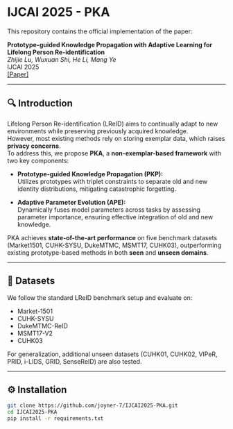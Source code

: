 # IJCAI 2025 - PKA

This repository contains the official implementation of the paper:

**Prototype-guided Knowledge Propagation with Adaptive Learning for Lifelong Person Re-identification**  
*Zhijie Lu, Wuxuan Shi, He Li, Mang Ye*  
IJCAI 2025  
[[Paper]](./ijcai2025-camera-ready.pdf)

---

## 🔍 Introduction
Lifelong Person Re-identification (LReID) aims to continually adapt to new environments while preserving previously acquired knowledge.  
However, most existing methods rely on storing exemplar data, which raises **privacy concerns**.  
To address this, we propose **PKA**, a **non-exemplar-based framework** with two key components:

- **Prototype-guided Knowledge Propagation (PKP):**  
  Utilizes prototypes with triplet constraints to separate old and new identity distributions, mitigating catastrophic forgetting.  

- **Adaptive Parameter Evolution (APE):**  
  Dynamically fuses model parameters across tasks by assessing parameter importance, ensuring effective integration of old and new knowledge.

PKA achieves **state-of-the-art performance** on five benchmark datasets (Market1501, CUHK-SYSU, DukeMTMC, MSMT17, CUHK03), outperforming existing prototype-based methods in both **seen** and **unseen domains**.

---

## 📂 Datasets
We follow the standard LReID benchmark setup and evaluate on:
- Market-1501
- CUHK-SYSU
- DukeMTMC-ReID
- MSMT17-V2
- CUHK03  

For generalization, additional unseen datasets (CUHK01, CUHK02, VIPeR, PRID, i-LIDS, GRID, SenseReID) are also tested.

---

## ⚙️ Installation
```bash
git clone https://github.com/joyner-7/IJCAI2025-PKA.git
cd IJCAI2025-PKA
pip install -r requirements.txt

